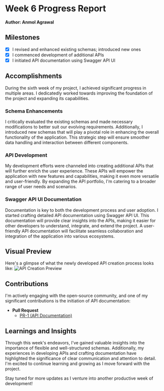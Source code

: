 # Week 6 Progress Report
**Author: Anmol Agrawal**

## Milestones
- [x] I revised and enhanced existing schemas; introduced new ones
- [x] I commenced development of additional APIs
- [x] I initiated API documentation using Swagger API UI

## Accomplishments
During the sixth week of my project, I achieved significant progress in multiple areas. I dedicatedly worked towards improving the foundation of the project and expanding its capabilities.

### Schema Enhancements
I critically evaluated the existing schemas and made necessary modifications to better suit our evolving requirements. Additionally, I introduced new schemas that will play a pivotal role in enhancing the overall functionality of the application. This strategic step will ensure smoother data handling and interaction between different components.

### API Development
My development efforts were channeled into creating additional APIs that will further enrich the user experience. These APIs will empower the application with new features and capabilities, making it even more versatile and user-friendly. By expanding the API portfolio, I'm catering to a broader range of user needs and scenarios.

### Swagger API UI Documentation
Documentation is key to both the development process and user adoption. I started crafting detailed API documentation using Swagger API UI. This documentation will provide clear insights into the APIs, making it easier for other developers to understand, integrate, and extend the project. A user-friendly API documentation will facilitate seamless collaboration and integration of the application into various ecosystems.

## Visual Preview
Here's a glimpse of what the newly developed API creation process looks like:
![API Creation Preview](https://user-images.githubusercontent.com/88332977/260640984-151c7cf1-ccfd-45bc-8f7f-89e5b7efd9a0.png)

## Contributions
I'm actively engaging with the open-source community, and one of my significant contributions is the initiation of API documentation:
- **Pull Request**
    - [PR-1 (API Documentation)](https://github.com/anmode/demo-location-registry/pull/1)

## Learnings and Insights
Through this week's endeavors, I've gained valuable insights into the importance of flexible and well-structured schemas. Additionally, my experiences in developing APIs and crafting documentation have highlighted the significance of clear communication and attention to detail. I'm excited to continue learning and growing as I move forward with the project.

Stay tuned for more updates as I venture into another productive week of development!
